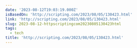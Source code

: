 ```yaml
---
date: '2023-08-12T19:03:19.000Z'
isBasedOn: 'http://scripting.com/2023/08/05/130423.html'
link: 'http://scripting.com/2023/08/05/130423.html'
slug: 2023-08-12-httpscriptingcom20230805130423html
tags:
  - tech
title: 'http://scripting.com/2023/08/05/130423.html'
---
```


